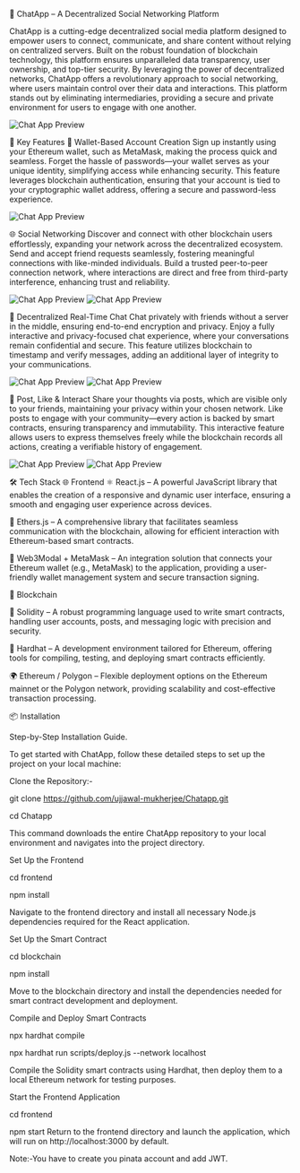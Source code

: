 🔗 ChatApp – A Decentralized Social Networking Platform

ChatApp is a cutting-edge decentralized social media platform designed to empower users to connect, communicate, and share content without relying on centralized servers. Built on the robust foundation of blockchain technology, this platform ensures unparalleled data transparency, user ownership, and top-tier security. By leveraging the power of decentralized networks, ChatApp offers a revolutionary approach to social networking, where users maintain control over their data and interactions. This platform stands out by eliminating intermediaries, providing a secure and private environment for users to engage with one another.

![Chat App Preview](uploadfol/uploadimg1.jpg)

🚀 Key Features
👛 Wallet-Based Account Creation
Sign up instantly using your Ethereum wallet, such as MetaMask, making the process quick and seamless.
Forget the hassle of passwords—your wallet serves as your unique identity, simplifying access while enhancing security.
This feature leverages blockchain authentication, ensuring that your account is tied to your cryptographic wallet address, offering a secure and password-less experience.


![Chat App Preview](uploadfol/imagelog.jpg)

🌐 Social Networking
Discover and connect with other blockchain users effortlessly, expanding your network across the decentralized ecosystem.
Send and accept friend requests seamlessly, fostering meaningful connections with like-minded individuals.
Build a trusted peer-to-peer connection network, where interactions are direct and free from third-party interference, enhancing trust and reliability.

![Chat App Preview](uploadfol/uploadimg4.jpg)
![Chat App Preview](uploadfol/uploadimg5.jpg)


💬 Decentralized Real-Time Chat
Chat privately with friends without a server in the middle, ensuring end-to-end encryption and privacy.
Enjoy a fully interactive and privacy-focused chat experience, where your conversations remain confidential and secure.
This feature utilizes blockchain to timestamp and verify messages, adding an additional layer of integrity to your communications.

![Chat App Preview](uploadfol/uploadimg6.jpg)
![Chat App Preview](uploadfol/uploadimg10.jpg)

📸 Post, Like & Interact
Share your thoughts via posts, which are visible only to your friends, maintaining your privacy within your chosen network.
Like posts to engage with your community—every action is backed by smart contracts, ensuring transparency and immutability.
This interactive feature allows users to express themselves freely while the blockchain records all actions, creating a verifiable history of engagement.


![Chat App Preview](uploadfol/upload3.jpg)
![Chat App Preview](uploadfol/uploadimage8.jpg)

🛠️ Tech Stack
🌐 Frontend
⚛️ React.js – A powerful JavaScript library that enables the creation of a responsive and dynamic user interface, ensuring a smooth and engaging user experience across devices.

🔌 Ethers.js – A comprehensive library that facilitates seamless communication with the blockchain, allowing for efficient interaction with Ethereum-based smart contracts.

🦊 Web3Modal + MetaMask – An integration solution that connects your Ethereum wallet (e.g., MetaMask) to the application, providing a user-friendly wallet management system and secure transaction signing.

🔗 Blockchain

🧠 Solidity – A robust programming language used to write smart contracts, handling user accounts, posts, and messaging logic with precision and security.

🔨 Hardhat – A development environment tailored for Ethereum, offering tools for compiling, testing, and deploying smart contracts efficiently.

🌍 Ethereum / Polygon – Flexible deployment options on the Ethereum mainnet or the Polygon network, providing scalability and cost-effective transaction processing.


📦 Installation

Step-by-Step Installation Guide.

To get started with ChatApp, follow these detailed steps to set up the project on your local machine:

Clone the Repository:-

git clone https://github.com/ujjawal-mukherjee/Chatapp.git

cd Chatapp

This command downloads the entire ChatApp repository to your local environment and navigates into the project directory.

Set Up the Frontend

cd frontend

npm install

Navigate to the frontend directory and install all necessary Node.js dependencies required for the React application.

Set Up the Smart Contract

cd blockchain

npm install

Move to the blockchain directory and install the dependencies needed for smart contract development and deployment.

Compile and Deploy Smart Contracts

npx hardhat compile

npx hardhat run scripts/deploy.js --network localhost

Compile the Solidity smart contracts using Hardhat, then deploy them to a local Ethereum network for testing purposes.

Start the Frontend Application

cd frontend

npm start
Return to the frontend directory and launch the application, which will run on http://localhost:3000 by default.

Note:-You have to create you pinata account and add JWT.
